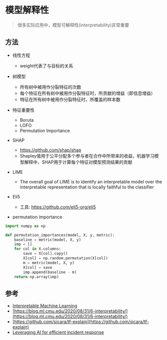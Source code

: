 # 模型解释性

> 很多实际应用中，模型可解释性(interpretability)非常重要

## 方法

- 线性方程

  - weight代表了与目标的关系

- 树模型

  - 所有树中被用作分裂特征的次数
  - 每个特征在所有树中被用作分裂特征时，所贡献的增益（即信息增益）
  - 特征在所有树中被用作分裂特征时，所覆盖的样本数

- 特征重要性

  - Boruta
  - LOFO
  - Permutation Importance

- SHAP

  - https://github.com/shap/shap
  - Shapley值用于公平分配多个参与者在合作中所带来的收益，机器学习模型解释中，SHAP用于计算每个特征对模型预测结果的贡献

- LIME

  - The overall goal of LIME is to identify an interpretable model over the interpretable representation that is locally faithful to the classifier

- Eli5

  - 工具: https://github.com/eli5-org/eli5

- permutation importance

```python
import numpy as np

def permutation_importances(model, X, y, metric):
    baseline = metric(model, X, y)
    imp = []
    for col in X.columns:
        save = X[col].copy()
        X[col] = np.random.permutation(X[col])
        m = metric(model, X, y)
        X[col] = save
        imp.append(baseline - m)
    return np.array(imp)
```

## 参考

- [Interpretable Machine Learning](https://christophm.github.io/interpretable-ml-book/intro.html)
- [https://blog.ml.cmu.edu/2020/08/31/6-interpretability/](https://blog.ml.cmu.edu/2020/08/31/6-interpretability/)
- [https://github.com/sicara/tf-explain](https://github.com/sicara/tf-explain)
- [Leveraging AI for efficient incident response](https://engineering.fb.com/2024/06/24/data-infrastructure/leveraging-ai-for-efficient-incident-response/)
